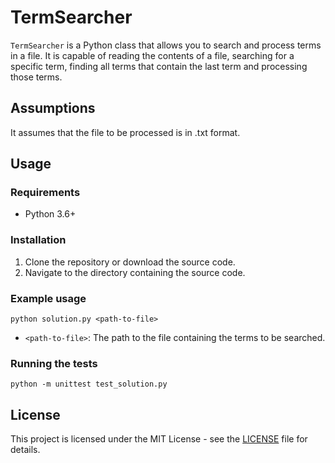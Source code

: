# TermSearcher

`TermSearcher` is a Python class that allows you to search and process terms in a file. It is capable of reading the contents of a file, searching for a specific term, finding all terms that contain the last term and processing those terms.

## Assumptions

It assumes that the file to be processed is in .txt format.

## Usage

### Requirements

* Python 3.6+

### Installation

1. Clone the repository or download the source code.
2. Navigate to the directory containing the source code.

### Example usage

`python solution.py <path-to-file>`

* `<path-to-file>`: The path to the file containing the terms to be searched.

### Running the tests

`python -m unittest test_solution.py`

## License

This project is licensed under the MIT License - see the [LICENSE](LICENSE) file for details.